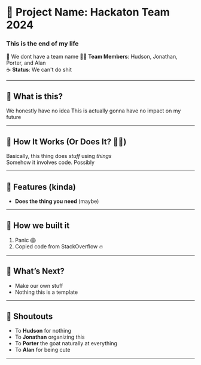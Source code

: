 # 🚀 Project Name: Hackaton Team 2024  
### This is the end of my life

🎉 We dont have a team name
👨‍💻 **Team Members**: Hudson, Jonathan, Porter, and Alan  
☕ **Status**: We can't do shit

---

## 🤔 What is this?

We honestly have no idea 
This is actually gonna have no impact on my future

---

## 🔧 How It Works (Or Does It? 🤷‍♂️)

Basically, this thing does *stuff* using *things*  
Somehow it involves code. Possibly

---

## 🚨 Features (kinda)

- **Does the thing you need** (maybe)
  
---

## 🧠 How we built it

1. Panic 😱
2. Copied code from StackOverflow 🔥

---

## 🌈 What’s Next?

- Make our own stuff
- Nothing this is a template

---

## 📢 Shoutouts

- To **Hudson** for nothing
- To **Jonathan** organizing this
- To **Porter** the goat naturally at everything
- To **Alan** for being cute

---
